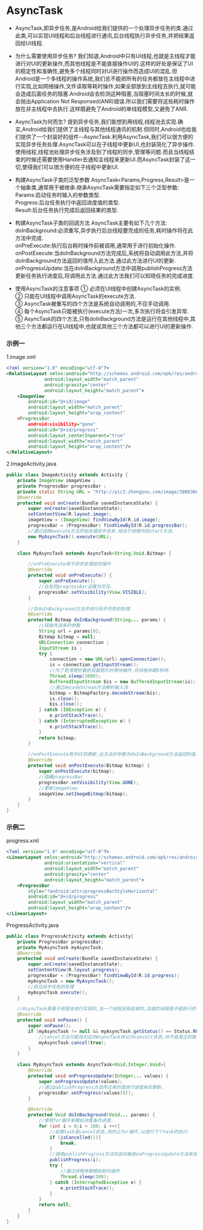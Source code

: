 # AsyncTask  
- AsyncTask,即异步任务,是Android给我们提供的一个处理异步任务的类.通过此类,可以实现UI线程和后台线程进行通讯,后台线程执行异步任务,并把结果返回给UI线程.  

- 为什么需要使用异步任务?
我们知道,Android中只有UI线程,也就是主线程才能进行对UI的更新操作,而其他线程是不能直接操作UI的.这样的好处是保证了UI的稳定性和准确性,避免多个线程同时对UI进行操作而造成UI的混乱.但Android是一个多线程的操作系统,我们总不能把所有的任务都放在主线程中进行实现,比如网络操作,文件读取等耗时操作,如果全部放到主线程去执行,就可能会造成后面任务的阻塞.Android会去检测这种阻塞,当阻塞时间太长的时候,就会抛出Application Not Responsed(ANR)错误.所以我们需要将这些耗时操作放在非主线程中去执行.这样既避免了Android的单线程模型,又避免了ANR.  

- AsyncTask为何而生?
提到异步任务,我们能想到用线程,线程池去实现.确实,Android给我们提供了主线程与其他线程通讯的机制.但同时,Android也给我们提供了一个封装好的组件--AsyncTask.利用AsyncTask,我们可以很方便的实现异步任务处理.AsyncTask可以在子线程中更新UI,也封装简化了异步操作.使用线程,线程池处理异步任务涉及到了线程的同步,管理等问题.而且当线程结束的时候还需要使用Handler去通知主线程来更新UI.而AsyncTask封装了这一切,使得我们可以很方便的在子线程中更新UI.

- 构建AsyncTask子类的泛型参数
AsyncTask<Params,Progress,Result>是一个抽象类,通常用于被继承.继承AsyncTask需要指定如下三个泛型参数:  
Params:启动任务时输入的参数类型.  
Progress:后台任务执行中返回进度值的类型.  
Result:后台任务执行完成后返回结果的类型.  

- 构建AsyncTask子类的回调方法
AsyncTask主要有如下几个方法:  
doInBackground:必须重写,异步执行后台线程要完成的任务,耗时操作将在此方法中完成.  
onPreExecute:执行后台耗时操作前被调用,通常用于进行初始化操作.  
onPostExecute:当doInBackground方法完成后,系统将自动调用此方法,并将doInBackground方法返回的值传入此方法.通过此方法进行UI的更新.  
onProgressUpdate:当在doInBackground方法中调用publishProgress方法更新任务执行进度后,将调用此方法.通过此方法我们可以知晓任务的完成进度.   

- 使用AsyncTask的注意事项
① 必须在UI线程中创建AsyncTask的实例.  
② 只能在UI线程中调用AsyncTask的execute方法.  
③ AsyncTask被重写的四个方法是系统自动调用的,不应手动调用.  
④ 每个AsyncTask只能被执行(execute方法)一次,多次执行将会引发异常.  
⑤ AsyncTask的四个方法,只有doInBackground方法是运行在其他线程中,其他三个方法都运行在UI线程中,也就说其他三个方法都可以进行UI的更新操作.  

### 示例一
1.image.xml   
```xml
<?xml version="1.0" encoding="utf-8"?>
<RelativeLayout xmlns:android="http://schemas.android.com/apk/res/android"
              android:layout_width="match_parent"
              android:gravity="center"
              android:layout_height="match_parent">
	<ImageView
        android:id="@+id/image"
        android:layout_width="match_parent"
        android:layout_height="wrap_content"
    <ProgressBar
		android:visibility="gone"
        android:id="@+id/progress"
		android:layout_centerInparent="true"
        android:layout_width="match_parent"
        android:layout_height="wrap_content"/>
</RelativeLayout>
```
2.ImageActivity.java
```java
public class ImageActivity extends Activity {
    private ImageView imageView ;
    private ProgressBar progressBar ;
    private static String URL = "http://pic3.zhongsou.com/image/38063b6d7defc892894.jpg";
    @Override
    protected void onCreate(Bundle savedInstanceState) {
        super.onCreate(savedInstanceState);
        setContentView(R.layout.image);
        imageView = (ImageView) findViewById(R.id.image);
        progressBar = (ProgressBar) findViewById(R.id.progressBar);
        //通过调用execute方法开始处理异步任务.相当于线程中的start方法.
        new MyAsyncTask().execute(URL);
    }

    class MyAsyncTask extends AsyncTask<String,Void,Bitmap> {

        //onPreExecute用于异步处理前的操作
        @Override
        protected void onPreExecute() {
            super.onPreExecute();
            //此处将progressBar设置为可见.
            progressBar.setVisibility(View.VISIBLE);
        }

        //在doInBackground方法中进行异步任务的处理.
        @Override
        protected Bitmap doInBackground(String... params) {
            //获取传进来的参数
            String url = params[0];
            Bitmap bitmap = null;
            URLConnection connection ;
            InputStream is ;
            try {
                connection = new URL(url).openConnection();
                is = connection.getInputStream();
                //为了更清楚的看到加载图片的等待操作,将线程休眠3秒钟.
                Thread.sleep(3000);
                BufferedInputStream bis = new BufferedInputStream(is);
                //通过decodeStream方法解析输入流
                bitmap = BitmapFactory.decodeStream(bis);
                is.close();
                bis.close();
            } catch (IOException e) {
                e.printStackTrace();
            } catch (InterruptedException e) {
                e.printStackTrace();
            }
            return bitmap;
        }

        //onPostExecute用于UI的更新.此方法的参数为doInBackground方法返回的值.
        @Override
        protected void onPostExecute(Bitmap bitmap) {
            super.onPostExecute(bitmap);
            //隐藏progressBar
            progressBar.setVisibility(View.GONE);
            //更新imageView
            imageView.setImageBitmap(bitmap);
        }
    }
}
```

### 示例二  
progress.xml   
```xml
<?xml version="1.0" encoding="utf-8"?>
<LinearLayout xmlns:android="http://schemas.android.com/apk/res/android"
              android:orientation="vertical"
              android:layout_width="match_parent"
              android:gravity="center"
              android:layout_height="match_parent">
    <ProgressBar
        style="?android:attr/progressBarStyleHorizontal"
        android:id="@+id/progress"
        android:layout_width="match_parent"
        android:layout_height="wrap_content"/>
</LinearLayout>
```
ProgressActivity.java
```java
public class ProgressActivity extends Activity{
    private ProgressBar progressBar;
    private MyAsyncTask myAsyncTask;
    @Override
    protected void onCreate(Bundle savedInstanceState) {
        super.onCreate(savedInstanceState);
        setContentView(R.layout.progress);
        progressBar = (ProgressBar) findViewById(R.id.progress);
        myAsyncTask = new MyAsyncTask();
        //启动异步任务的处理
        myAsyncTask.execute();
    }

    //AsyncTask是基于线程池进行实现的,当一个线程没有结束时,后面的线程是不能执行的.
    @Override
    protected void onPause() {
        super.onPause();
        if (myAsyncTask != null && myAsyncTask.getStatus() == Status.RUNNING) {
            //cancel方法只是将对应的AsyncTask标记为cancelt状态,并不是真正的取消线程的执行.
            myAsyncTask.cancel(true);
        }
    }

    class MyAsyncTask extends AsyncTask<Void,Integer,Void>{
        @Override
        protected void onProgressUpdate(Integer... values) {
            super.onProgressUpdate(values);
            //通过publishProgress方法传过来的值进行进度条的更新.
            progressBar.setProgress(values[0]);
        }

        @Override
        protected Void doInBackground(Void... params) {
            //使用for循环来模拟进度条的进度.
            for (int i = 0;i < 100; i ++){
                //如果task是cancel状态,则终止for循环,以进行下个task的执行.
                if (isCancelled()){
                    break;
                }
                //调用publishProgress方法将自动触发onProgressUpdate方法来进行进度条的更新.
                publishProgress(i);
                try {
                    //通过线程休眠模拟耗时操作
                    Thread.sleep(300);
                } catch (InterruptedException e) {
                    e.printStackTrace();
                }
            }
            return null;
        }
    }
}
```